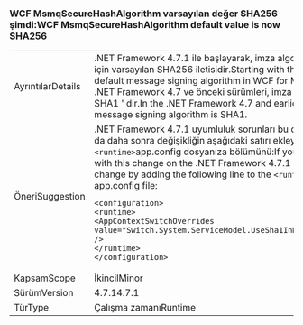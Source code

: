 ### <a name="wcf-msmqsecurehashalgorithm-default-value-is-now-sha256"></a><span data-ttu-id="84678-101">WCF MsmqSecureHashAlgorithm varsayılan değer SHA256 şimdi:</span><span class="sxs-lookup"><span data-stu-id="84678-101">WCF MsmqSecureHashAlgorithm default value is now SHA256</span></span>

|   |   |
|---|---|
|<span data-ttu-id="84678-102">Ayrıntılar</span><span class="sxs-lookup"><span data-stu-id="84678-102">Details</span></span>|<span data-ttu-id="84678-103">.NET Framework 4.7.1 ile başlayarak, imza algoritması wcf'de Msmq iletileri için varsayılan SHA256 iletisidir.</span><span class="sxs-lookup"><span data-stu-id="84678-103">Starting with the .NET Framework 4.7.1, the default message signing algorithm in WCF for Msmq messages is SHA256.</span></span> <span data-ttu-id="84678-104">.NET Framework 4.7 ve önceki sürümleri, imza algoritması varsayılan ileti SHA1 ' dir.</span><span class="sxs-lookup"><span data-stu-id="84678-104">In the .NET Framework 4.7 and earlier versions, the default message signing algorithm is SHA1.</span></span>|
|<span data-ttu-id="84678-105">Öneri</span><span class="sxs-lookup"><span data-stu-id="84678-105">Suggestion</span></span>|<span data-ttu-id="84678-106">.NET Framework 4.7.1 uyumluluk sorunları bu değişikliği halinde çalıştırın ya da daha sonra değişikliğin aşağıdaki satırı ekleyerek çevirme <code>&lt;runtime&gt;</code>app.config dosyanıza bölümünü:</span><span class="sxs-lookup"><span data-stu-id="84678-106">If you run into compatibility issues with this change on the .NET Framework 4.7.1 or later, you can opt-out the change by adding the following line to the <code>&lt;runtime&gt;</code>section of your app.config file:</span></span><pre><code class="lang-xml">&lt;configuration&gt;&#13;&#10;&lt;runtime&gt;&#13;&#10;&lt;AppContextSwitchOverrides value=&quot;Switch.System.ServiceModel.UseSha1InMsmqEncryptionAlgorithm=true&quot; /&gt;&#13;&#10;&lt;/runtime&gt;&#13;&#10;&lt;/configuration&gt;&#13;&#10;</code></pre>|
|<span data-ttu-id="84678-107">Kapsam</span><span class="sxs-lookup"><span data-stu-id="84678-107">Scope</span></span>|<span data-ttu-id="84678-108">İkincil</span><span class="sxs-lookup"><span data-stu-id="84678-108">Minor</span></span>|
|<span data-ttu-id="84678-109">Sürüm</span><span class="sxs-lookup"><span data-stu-id="84678-109">Version</span></span>|<span data-ttu-id="84678-110">4.7.1</span><span class="sxs-lookup"><span data-stu-id="84678-110">4.7.1</span></span>|
|<span data-ttu-id="84678-111">Tür</span><span class="sxs-lookup"><span data-stu-id="84678-111">Type</span></span>|<span data-ttu-id="84678-112">Çalışma zamanı</span><span class="sxs-lookup"><span data-stu-id="84678-112">Runtime</span></span>|

